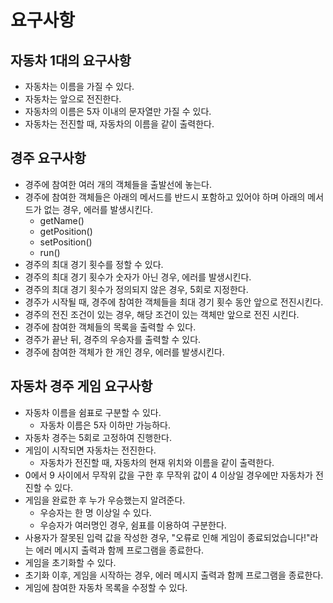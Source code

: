 # 요구사항

## 자동차 1대의 요구사항

- 자동차는 이름을 가질 수 있다.
- 자동차는 앞으로 전진한다.
- 자동차의 이름은 5자 이내의 문자열만 가질 수 있다.
- 자동차는 전진할 때, 자동차의 이름을 같이 출력한다.

## 경주 요구사항

- 경주에 참여한 여러 개의 객체들을 출발선에 놓는다.
- 경주에 참여한 객체들은 아래의 메서드를 반드시 포함하고 있어야 하며 아래의 메서드가 없는 경우, 에러를 발생시킨다.
  - getName()
  - getPosition()
  - setPosition()
  - run()
- 경주의 최대 경기 횟수를 정할 수 있다.
- 경주의 최대 경기 횟수가 숫자가 아닌 경우, 에러를 발생시킨다.
- 경주의 최대 경기 횟수가 정의되지 않은 경우, 5회로 지정한다.
- 경주가 시작될 때, 경주에 참여한 객체들을 최대 경기 횟수 동안 앞으로 전진시킨다.
- 경주의 전진 조건이 있는 경우, 해당 조건이 있는 객체만 앞으로 전진 시킨다.
- 경주에 참여한 객체들의 목록을 출력할 수 있다.
- 경주가 끝난 뒤, 경주의 우승자를 출력할 수 있다.
- 경주에 참여한 객체가 한 개인 경우, 에러를 발생시킨다.

## 자동차 경주 게임 요구사항

- 자동차 이름을 쉼표로 구분할 수 있다.
  - 자동차 이름은 5자 이하만 가능하다.
- 자동차 경주는 5회로 고정하여 진행한다.
- 게임이 시작되면 자동차는 전진한다.
  - 자동차가 전진할 때, 자동차의 현재 위치와 이름을 같이 출력한다.
- 0에서 9 사이에서 무작위 값을 구한 후 무작위 값이 4 이상일 경우에만 자동차가 전진할 수 있다.
- 게임을 완료한 후 누가 우승했는지 알려준다.
  - 우승자는 한 명 이상일 수 있다.
  - 우승자가 여러명인 경우, 쉼표를 이용하여 구분한다.
- 사용자가 잘못된 입력 값을 작성한 경우, "오류로 인해 게임이 종료되었습니다!"라는 에러 메시지 출력과 함께 프로그램을 종료한다.
- 게임을 초기화할 수 있다.
- 초기화 이후, 게임을 시작하는 경우, 에러 메시지 출력과 함께 프로그램을 종료한다.
- 게임에 참여한 자동차 목록을 수정할 수 있다.